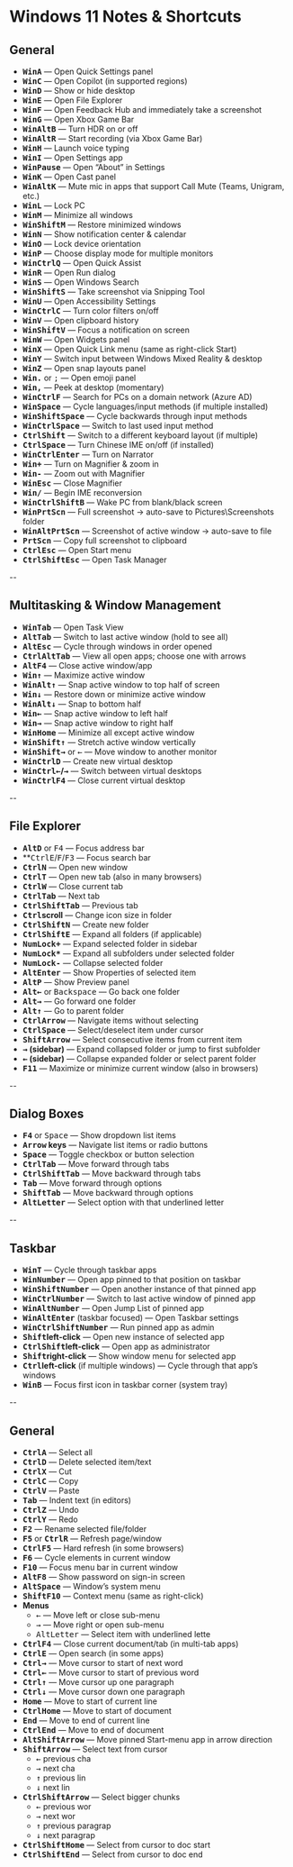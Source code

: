 # Windows 11 Notes & Shortcuts

## General

- **<kbd>Win</kbd><kbd>A</kbd>** — Open Quick Settings panel
- **<kbd>Win</kbd><kbd>C</kbd>** — Open Copilot (in supported regions)
- **<kbd>Win</kbd><kbd>D</kbd>** — Show or hide desktop
- **<kbd>Win</kbd><kbd>E</kbd>** — Open File Explorer
- **<kbd>Win</kbd><kbd>F</kbd>** — Open Feedback Hub and immediately take a screenshot
- **<kbd>Win</kbd><kbd>G</kbd>** — Open Xbox Game Bar
- **<kbd>Win</kbd><kbd>Alt</kbd><kbd>B</kbd>** — Turn HDR on or off
- **<kbd>Win</kbd><kbd>Alt</kbd><kbd>R</kbd>** — Start recording (via Xbox Game Bar)
- **<kbd>Win</kbd><kbd>H</kbd>** — Launch voice typing
- **<kbd>Win</kbd><kbd>I</kbd>** — Open Settings app
- **<kbd>Win</kbd><kbd>Pause</kbd>** — Open “About” in Settings
- **<kbd>Win</kbd><kbd>K</kbd>** — Open Cast panel
- **<kbd>Win</kbd><kbd>Alt</kbd><kbd>K</kbd>** — Mute mic in apps that support Call Mute (Teams, Unigram, etc.)
- **<kbd>Win</kbd><kbd>L</kbd>** — Lock PC
- **<kbd>Win</kbd><kbd>M</kbd>** — Minimize all windows
- **<kbd>Win</kbd><kbd>Shift</kbd><kbd>M</kbd>** — Restore minimized windows
- **<kbd>Win</kbd><kbd>N</kbd>** — Show notification center & calendar
- **<kbd>Win</kbd><kbd>O</kbd>** — Lock device orientation
- **<kbd>Win</kbd><kbd>P</kbd>** — Choose display mode for multiple monitors
- **<kbd>Win</kbd><kbd>Ctrl</kbd><kbd>Q</kbd>** — Open Quick Assist
- **<kbd>Win</kbd><kbd>R</kbd>** — Open Run dialog
- **<kbd>Win</kbd><kbd>S</kbd>** — Open Windows Search
- **<kbd>Win</kbd><kbd>Shift</kbd><kbd>S</kbd>** — Take screenshot via Snipping Tool
- **<kbd>Win</kbd><kbd>U</kbd>** — Open Accessibility Settings
- **<kbd>Win</kbd><kbd>Ctrl</kbd><kbd>C</kbd>** — Turn color filters on/off
- **<kbd>Win</kbd><kbd>V</kbd>** — Open clipboard history
- **<kbd>Win</kbd><kbd>Shift</kbd><kbd>V</kbd>** — Focus a notification on screen
- **<kbd>Win</kbd><kbd>W</kbd>** — Open Widgets panel
- **<kbd>Win</kbd><kbd>X</kbd>** — Open Quick Link menu (same as right-click Start)
- **<kbd>Win</kbd><kbd>Y</kbd>** — Switch input between Windows Mixed Reality & desktop
- **<kbd>Win</kbd><kbd>Z</kbd>** — Open snap layouts panel
- **<kbd>Win</kbd><kbd>.</kbd>** or <kbd>;</kbd> — Open emoji panel
- **<kbd>Win</kbd><kbd>,</kbd>** — Peek at desktop (momentary)
- **<kbd>Win</kbd><kbd>Ctrl</kbd><kbd>F</kbd>** — Search for PCs on a domain network (Azure AD)
- **<kbd>Win</kbd><kbd>Space</kbd>** — Cycle languages/input methods (if multiple installed)
- **<kbd>Win</kbd><kbd>Shift</kbd><kbd>Space</kbd>** — Cycle backwards through input methods
- **<kbd>Win</kbd><kbd>Ctrl</kbd><kbd>Space</kbd>** — Switch to last used input method
- **<kbd>Ctrl</kbd><kbd>Shift</kbd>** — Switch to a different keyboard layout (if multiple)
- **<kbd>Ctrl</kbd><kbd>Space</kbd>** — Turn Chinese IME on/off (if installed)
- **<kbd>Win</kbd><kbd>Ctrl</kbd><kbd>Enter</kbd>** — Turn on Narrator
- **<kbd>Win</kbd><kbd>+</kbd>** — Turn on Magnifier & zoom in
- **<kbd>Win</kbd><kbd>-</kbd>** — Zoom out with Magnifier
- **<kbd>Win</kbd><kbd>Esc</kbd>** — Close Magnifier
- **<kbd>Win</kbd><kbd>/</kbd>** — Begin IME reconversion
- **<kbd>Win</kbd><kbd>Ctrl</kbd><kbd>Shift</kbd><kbd>B</kbd>** — Wake PC from blank/black screen
- **<kbd>Win</kbd><kbd>PrtScn</kbd>** — Full screenshot → auto-save to Pictures\Screenshots folder
- **<kbd>Win</kbd><kbd>Alt</kbd><kbd>PrtScn</kbd>** — Screenshot of active window → auto-save to file
- **<kbd>PrtScn</kbd>** — Copy full screenshot to clipboard
- **<kbd>Ctrl</kbd><kbd>Esc</kbd>** — Open Start menu
- **<kbd>Ctrl</kbd><kbd>Shift</kbd><kbd>Esc</kbd>** — Open Task Manager

--

## Multitasking & Window Management

- **<kbd>Win</kbd><kbd>Tab</kbd>** — Open Task View
- **<kbd>Alt</kbd><kbd>Tab</kbd>** — Switch to last active window (hold to see all)
- **<kbd>Alt</kbd><kbd>Esc</kbd>** — Cycle through windows in order opened
- **<kbd>Ctrl</kbd><kbd>Alt</kbd><kbd>Tab</kbd>** — View all open apps; choose one with arrows
- **<kbd>Alt</kbd><kbd>F4</kbd>** — Close active window/app
- **<kbd>Win</kbd><kbd>↑</kbd>** — Maximize active window
- **<kbd>Win</kbd><kbd>Alt</kbd><kbd>↑</kbd>** — Snap active window to top half of screen
- **<kbd>Win</kbd><kbd>↓</kbd>** — Restore down or minimize active window
- **<kbd>Win</kbd><kbd>Alt</kbd><kbd>↓</kbd>** — Snap to bottom half
- **<kbd>Win</kbd><kbd>←</kbd>** — Snap active window to left half
- **<kbd>Win</kbd><kbd>→</kbd>** — Snap active window to right half
- **<kbd>Win</kbd><kbd>Home</kbd>** — Minimize all except active window
- **<kbd>Win</kbd><kbd>Shift</kbd><kbd>↑</kbd>** — Stretch active window vertically
- **<kbd>Win</kbd><kbd>Shift</kbd><kbd>→</kbd>** or <kbd>←</kbd> — Move window to another monitor
- **<kbd>Win</kbd><kbd>Ctrl</kbd><kbd>D</kbd>** — Create new virtual desktop
- **<kbd>Win</kbd><kbd>Ctrl</kbd><kbd>←</kbd>/<kbd>→</kbd>** — Switch between virtual desktops
- **<kbd>Win</kbd><kbd>Ctrl</kbd><kbd>F4</kbd>** — Close current virtual desktop

--

## File Explorer

- **<kbd>Alt</kbd><kbd>D</kbd>** or <kbd>F4</kbd> — Focus address bar
- **<kbd>Ctrl</kbd><kbd>E</kbd>/<kbd>F</kbd>/<kbd>F3</kbd> — Focus search bar
- **<kbd>Ctrl</kbd><kbd>N</kbd>** — Open new window
- **<kbd>Ctrl</kbd><kbd>T</kbd>** — Open new tab (also in many browsers)
- **<kbd>Ctrl</kbd><kbd>W</kbd>** — Close current tab
- **<kbd>Ctrl</kbd><kbd>Tab</kbd>** — Next tab
- **<kbd>Ctrl</kbd><kbd>Shift</kbd><kbd>Tab</kbd>** — Previous tab
- **<kbd>Ctrl</kbd>scroll** — Change icon size in folder
- **<kbd>Ctrl</kbd><kbd>Shift</kbd><kbd>N</kbd>** — Create new folder
- **<kbd>Ctrl</kbd><kbd>Shift</kbd><kbd>E</kbd>** — Expand all folders (if applicable)
- **<kbd>NumLock</kbd><kbd>+</kbd>** — Expand selected folder in sidebar
- **<kbd>NumLock</kbd><kbd>*</kbd>** — Expand all subfolders under selected folder
- **<kbd>NumLock</kbd><kbd>-</kbd>** — Collapse selected folder
- **<kbd>Alt</kbd><kbd>Enter</kbd>** — Show Properties of selected item
- **<kbd>Alt</kbd><kbd>P</kbd>** — Show Preview panel
- **<kbd>Alt</kbd><kbd>←</kbd>** or <kbd>Backspace</kbd> — Go back one folder
- **<kbd>Alt</kbd><kbd>→</kbd>** — Go forward one folder
- **<kbd>Alt</kbd><kbd>↑</kbd>** — Go to parent folder
- **<kbd>Ctrl</kbd><kbd>Arrow</kbd>** — Navigate items without selecting
- **<kbd>Ctrl</kbd><kbd>Space</kbd>** — Select/deselect item under cursor
- **<kbd>Shift</kbd><kbd>Arrow</kbd>** — Select consecutive items from current item
- **<kbd>→</kbd> (sidebar)** — Expand collapsed folder or jump to first subfolder
- **<kbd>←</kbd> (sidebar)** — Collapse expanded folder or select parent folder
- **<kbd>F11</kbd>** — Maximize or minimize current window (also in browsers)

--

## Dialog Boxes

- **<kbd>F4</kbd>** or <kbd>Space</kbd> — Show dropdown list items
- **<kbd>Arrow</kbd> keys** — Navigate list items or radio buttons
- **<kbd>Space</kbd>** — Toggle checkbox or button selection
- **<kbd>Ctrl</kbd><kbd>Tab</kbd>** — Move forward through tabs
- **<kbd>Ctrl</kbd><kbd>Shift</kbd><kbd>Tab</kbd>** — Move backward through tabs
- **<kbd>Tab</kbd>** — Move forward through options
- **<kbd>Shift</kbd><kbd>Tab</kbd>** — Move backward through options
- **<kbd>Alt</kbd><kbd>Letter</kbd>** — Select option with that underlined letter

--

## Taskbar

- **<kbd>Win</kbd><kbd>T</kbd>** — Cycle through taskbar apps
- **<kbd>Win</kbd><kbd>Number</kbd>** — Open app pinned to that position on taskbar
- **<kbd>Win</kbd><kbd>Shift</kbd><kbd>Number</kbd>** — Open another instance of that pinned app
- **<kbd>Win</kbd><kbd>Ctrl</kbd><kbd>Number</kbd>** — Switch to last active window of pinned app
- **<kbd>Win</kbd><kbd>Alt</kbd><kbd>Number</kbd>** — Open Jump List of pinned app
- **<kbd>Win</kbd><kbd>Alt</kbd><kbd>Enter</kbd>** (taskbar focused) — Open Taskbar settings
- **<kbd>Win</kbd><kbd>Ctrl</kbd><kbd>Shift</kbd><kbd>Number</kbd>** — Run pinned app as admin
- **<kbd>Shift</kbd>left-click** — Open new instance of selected app
- **<kbd>Ctrl</kbd><kbd>Shift</kbd>left-click** — Open app as administrator
- **<kbd>Shift</kbd>right-click** — Show window menu for selected app
- **<kbd>Ctrl</kbd>left-click** (if multiple windows) — Cycle through that app’s windows
- **<kbd>Win</kbd><kbd>B</kbd>** — Focus first icon in taskbar corner (system tray)

--

## General

- **<kbd>Ctrl</kbd><kbd>A</kbd>** — Select all
- **<kbd>Ctrl</kbd><kbd>D</kbd>** — Delete selected item/text
- **<kbd>Ctrl</kbd><kbd>X</kbd>** — Cut
- **<kbd>Ctrl</kbd><kbd>C</kbd>** — Copy
- **<kbd>Ctrl</kbd><kbd>V</kbd>** — Paste
- **<kbd>Tab</kbd>** — Indent text (in editors)
- **<kbd>Ctrl</kbd><kbd>Z</kbd>** — Undo
- **<kbd>Ctrl</kbd><kbd>Y</kbd>** — Redo
- **<kbd>F2</kbd>** — Rename selected file/folder
- **<kbd>F5</kbd>** or **<kbd>Ctrl</kbd><kbd>R</kbd>** — Refresh page/window
- **<kbd>Ctrl</kbd><kbd>F5</kbd>** — Hard refresh (in some browsers)
- **<kbd>F6</kbd>** — Cycle elements in current window
- **<kbd>F10</kbd>** — Focus menu bar in current window
- **<kbd>Alt</kbd><kbd>F8</kbd>** — Show password on sign-in screen
- **<kbd>Alt</kbd><kbd>Space</kbd>** — Window’s system menu
- **<kbd>Shift</kbd><kbd>F10</kbd>** — Context menu (same as right-click)
- **Menus**
  - <kbd>←</kbd> — Move left or close sub-menu
  - <kbd>→</kbd> — Move right or open sub-menu
  - <kbd>Alt</kbd><kbd>Letter</kbd> — Select item with underlined lette
- **<kbd>Ctrl</kbd><kbd>F4</kbd>** — Close current document/tab (in multi-tab apps)
- **<kbd>Ctrl</kbd><kbd>E</kbd>** — Open search (in some apps)
- **<kbd>Ctrl</kbd><kbd>→</kbd>** — Move cursor to start of next word
- **<kbd>Ctrl</kbd><kbd>←</kbd>** — Move cursor to start of previous word
- **<kbd>Ctrl</kbd><kbd>↑</kbd>** — Move cursor up one paragraph
- **<kbd>Ctrl</kbd><kbd>↓</kbd>** — Move cursor down one paragraph
- **<kbd>Home</kbd>** — Move to start of current line
- **<kbd>Ctrl</kbd><kbd>Home</kbd>** — Move to start of document
- **<kbd>End</kbd>** — Move to end of current line
- **<kbd>Ctrl</kbd><kbd>End</kbd>** — Move to end of document
- **<kbd>Alt</kbd><kbd>Shift</kbd><kbd>Arrow</kbd>** — Move pinned Start-menu app in arrow direction
- **<kbd>Shift</kbd><kbd>Arrow</kbd>** — Select text from cursor
  - <kbd>←</kbd> previous cha
  - <kbd>→</kbd> next cha
  - <kbd>↑</kbd> previous lin
  - <kbd>↓</kbd> next lin
- **<kbd>Ctrl</kbd><kbd>Shift</kbd><kbd>Arrow</kbd>** — Select bigger chunks
  - <kbd>←</kbd> previous wor
  - <kbd>→</kbd> next wor
  - <kbd>↑</kbd> previous paragrap
  - <kbd>↓</kbd> next paragrap
- **<kbd>Ctrl</kbd><kbd>Shift</kbd><kbd>Home</kbd>** — Select from cursor to doc start
- **<kbd>Ctrl</kbd><kbd>Shift</kbd><kbd>End</kbd>** — Select from cursor to doc end
